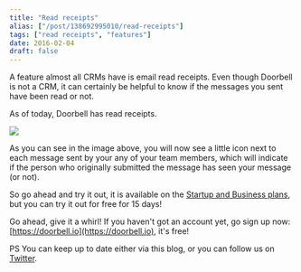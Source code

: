 ```yaml
---
title: "Read receipts"
alias: ["/post/138692995010/read-receipts"]
tags: ["read receipts", "features"]
date: 2016-02-04
draft: false
---
```


A feature almost all CRMs have is email read receipts. Even though Doorbell is not a CRM, it can certainly be helpful to know if the messages you sent have been read or not.

As of today, Doorbell has read receipts.

<!--more-->

![](/img/features/read-receipts.png)

As you can see in the image above, you will now see a little icon next to each message sent by your any of your team members, which will indicate if the person who originally submitted the message has seen your message (or not).

So go ahead and try it out, it is available on the [Startup and Business plans](https://doorbell.io/pricing?ref=blog-read-receipts), but you can try it out for free for 15 days!

Go ahead, give it a whirl! If you haven't got an account yet, go sign up now: [https://doorbell.io](https://doorbell.io), it's free!

PS You can keep up to date either via this blog, or you can follow us on [Twitter](https://twitter.com/doorbell_io).

